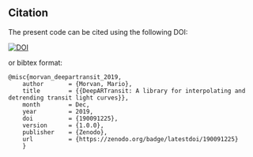 ## Citation


The present code can be cited using the following DOI: 

[![DOI](https://zenodo.org/badge/190091225.svg)](https://zenodo.org/badge/latestdoi/190091225)

or bibtex format:

    @misc{morvan_deepartransit_2019,
        author       = {Morvan, Mario},
        title        = {{DeepARTransit: A library for interpolating and detrending transit light curves}},
        month        = Dec,
        year         = 2019,
        doi          = {190091225},
        version      = {1.0.0},
        publisher    = {Zenodo},
        url          = {https://zenodo.org/badge/latestdoi/190091225}
        }
